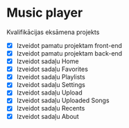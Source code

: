 # Music player

Kvalifikācijas eksāmena projekts
- [x] Izveidot pamatu projektam front-end
- [x] Izveidot pamatu projektam back-end
- [x] Izveidot sadaļu Home
- [x] Izveidot sadaļu Favorites
- [x] Izveidot sadaļu Playlists
- [x] Izveidot sadaļu Settings
- [x] Izveidot sadaļu Upload
- [x] Izveidot sadaļu Uploaded Songs
- [x] Izveidot sadaļu Recents
- [x] Izveidot sadaļu About
